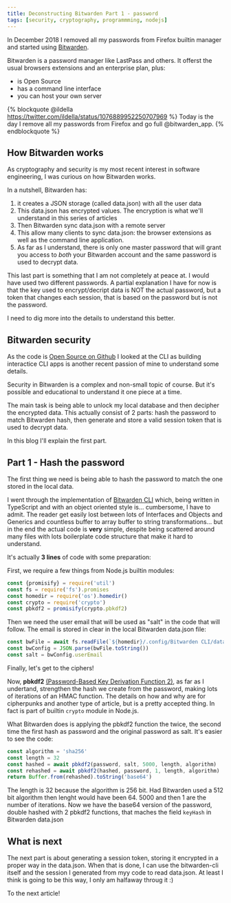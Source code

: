 ```yaml
---
title: Deconstructing Bitwarden Part 1 - password
tags: [security, cryptography, programmming, nodejs]
---
```


In December 2018 I removed all my passwords from Firefox builtin manager and started using [Bitwarden](https://bitwarden.com/).

Bitwarden is a password manager like LastPass and others. It offerst the usual browsers extensions and an enterprise plan, plus:

  * is Open Source 
  * has a command line interface
  * you can host your own server

{% blockquote @ildella https://twitter.com/ildella/status/1076889952250707969 %}
Today is the day I remove all my passwords from Firefox and go full @bitwarden_app.
{% endblockquote %}

## How Bitwarden works

As cryptography and security is my most recent interest in software engineering, I was curious on how Bitwarden works. 

In a nutshell, Bitwarden has:

  1. it creates a JSON storage (called data.json) with all the user data
  2. This data.json has encrypted values. The encryption is what we'll understand in this series of articles
  3. Then Bitwarden sync data.json with a remote server
  4. This allow many clients to sync data.json: the browser extensions as well as the command line application. 
  5. As far as I understand, there is only one master password that will grant you access to *both* your Bitwarden account and the same password is used to decrypt data. 

This last part is something that I am not completely at peace at. I would have used two different passwords. 
A partial explanation I have for now is that the key used to encrypt/decript data is NOT the actual password, but a token that changes each session, that is based on the password but is not the password. 

I need to dig more into the details to understand this better. 

## Bitwarden security

As the code is [Open Source on Github](https://github.com/bitwarden) I looked at the CLI as building interactice CLI apps is another recent passion of mine to understand some details.

Security in Bitwarden is a complex and non-small topic of course. But it's possible and educational to understand it one piece at a time.

The main task is being able to unlock my local database and then decipher the encrypted data. This actually consist of 2 parts: hash the password to match Bitwarden hash, then generate and store a valid session token that is used to decrypt data.

In this blog I'll explain the first part.

## Part 1 - Hash the password

The first thing we need is being able to hash the password to match the one stored in the local data. 

I went through the implementation of [Bitwarden CLI](https://github.com/bitwarden/cli) which, being written in TypeScript and with an object oriented style is... cumbersome, I have to admit. The reader get easily lost between lots of Interfaces and Objects and Generics and countless buffer to array buffer to string transformations... but in the end the actual code is **very** simple, despite being scattered around many files with lots boilerplate code structure that make it hard to understand.

It's actually **3 lines** of code with some preparation:

First, we require a few things from Node.js builtin modules:

```javascript
const {promisify} = require('util')
const fs = require('fs').promises
const homedir = require('os').homedir()
const crypto = require('crypto')
const pbkdf2 = promisify(crypto.pbkdf2)
```

Then we need the user email that will be used as "salt" in the code that will follow. 
The email is stored in clear in the local Bitwarden data.json file:

```javascript
const bwFile = await fs.readFile(`${homedir}/.config/Bitwarden CLI/data.json`)
const bwConfig = JSON.parse(bwFile.toString())
const salt = bwConfig.userEmail
```

Finally, let's get to the ciphers!

Now, **pbkdf2** [(Password-Based Key Derivation Function 2)](https://nodejs.org/api/crypto.html#crypto_crypto_pbkdf2_password_salt_iterations_keylen_digest_callback), as far as I undertand, strengthen the hash we create from the password, making lots of iterations of an HMAC function. 
The details on how and why are for cipherpunks and another type of article, but is a pretty accepted thing. In fact is part of builtin `crypto`  module in Node.js. 

What Bitwarden does is applying the pbkdf2 function the twice, the second time the first hash as password and the original password as salt. It's easier to see the code:

```javascript
const algorithm = 'sha256'
const length = 32
const hashed = await pbkdf2(password, salt, 5000, length, algorithm)
const rehashed = await pbkdf2(hashed, password, 1, length, algorithm)
return Buffer.from(rehashed).toString('base64')
```

The length is 32 because the algorithm is 256 bit. Had Bitwarden used a 512 bit algorithm  then lenght would have been 64.
5000 and then 1 are the number of iterations. 
Now we have the base64 version of the password, double hashed with 2 pbkdf2 functions, that maches the field `keyHash` in Bitwarden data.json

## What is next

The next part is about generating a session token, storing it encrypted in a proper way in the data.json. 
When that is done, I can use the bitwarden-cli itself and the session I generated from myy code to read data.json. At least I think is going to be this way, I only am halfaway throug it :)

To the next article!
